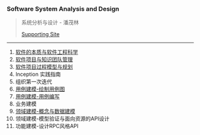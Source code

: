 ### Software System Analysis and Design

> 系统分析与设计 - 潘茂林
>
> [Supporting Site](https://sysu-swsad.github.io)

----

1. [软件的本质与软件工程科学](./软件的本质与软件工程科学/page.md)
2. [软件项目与知识团队管理](./软件项目与知识团队管理基础/page.md)
3. [软件项目过程模型与规划](./软件项目过程模型与规划/page.md)
4. Inception 实践指南
5. 组织第一次迭代
6. [用例建模-绘制用例图](./用例建模-绘制用例图/page.md)
7. [用例建模-用例编写](./用例建模-用例编写/page.md)
8. 业务建模
9. [领域建模-概念与数据建模](./领域建模-概念与数据建模/page.md)
10. 领域建模-模型验证与面向资源的API设计
11. 功能建模-设计RPC风格API



